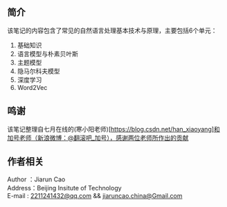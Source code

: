 ## 简介
该笔记的内容包含了常见的自然语言处理基本技术与原理，主要包括6个单元：
1. 基础知识
2. 语言模型与朴素贝叶斯
3. 主题模型
4. 隐马尔科夫模型
5. 深度学习
6. Word2Vec

## 鸣谢  
该笔记整理自七月在线的(寒小阳老师)[https://blog.csdn.net/han_xiaoyang]和加号老师（新浪微博：@翻滚吧_加号），感谢两位老师所作出的贡献
## 作者相关
Author ：Jiarun Cao    
Address：Beijing Insitute of Technology  
E-mail : 2211241432@qq.com && jiaruncao.china@Gmail.com 
